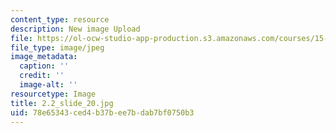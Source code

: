 ```yaml
---
content_type: resource
description: New image Upload
file: https://ol-ocw-studio-app-production.s3.amazonaws.com/courses/15-s21-nuts-and-bolts-of-business-plans-january-iap-2014/78e65343ced4b37bee7bdab7bf0750b3_2.2_slide_20.jpg
file_type: image/jpeg
image_metadata:
  caption: ''
  credit: ''
  image-alt: ''
resourcetype: Image
title: 2.2_slide_20.jpg
uid: 78e65343-ced4-b37b-ee7b-dab7bf0750b3
---
```

